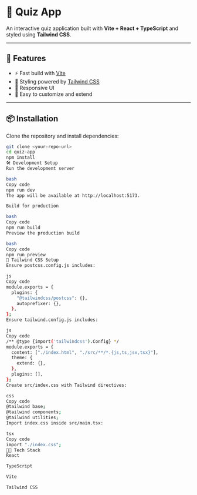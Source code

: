 # 🎯 Quiz App

An interactive quiz application built with **Vite + React + TypeScript** and styled using **Tailwind CSS**.

---

## 🚀 Features
- ⚡ Fast build with [Vite](https://vitejs.dev/)
- 🎨 Styling powered by [Tailwind CSS](https://tailwindcss.com/)
- 📱 Responsive UI
- 🔄 Easy to customize and extend

---

## 📦 Installation

Clone the repository and install dependencies:

```bash
git clone <your-repo-url>
cd quiz-app
npm install
🛠️ Development Setup
Run the development server

bash
Copy code
npm run dev
The app will be available at http://localhost:5173.

Build for production

bash
Copy code
npm run build
Preview the production build

bash
Copy code
npm run preview
🎨 Tailwind CSS Setup
Ensure postcss.config.js includes:

js
Copy code
module.exports = {
  plugins: {
    "@tailwindcss/postcss": {},
    autoprefixer: {},
  },
};
Ensure tailwind.config.js includes:

js
Copy code
/** @type {import('tailwindcss').Config} */
module.exports = {
  content: ["./index.html", "./src/**/*.{js,ts,jsx,tsx}"],
  theme: {
    extend: {},
  },
  plugins: [],
};
Create src/index.css with Tailwind directives:

css
Copy code
@tailwind base;
@tailwind components;
@tailwind utilities;
Import index.css inside src/main.tsx:

tsx
Copy code
import "./index.css";
🧑‍💻 Tech Stack
React

TypeScript

Vite

Tailwind CSS
